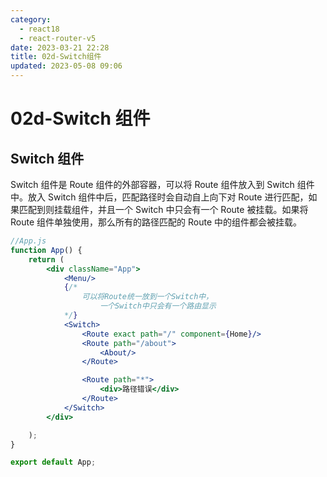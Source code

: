 ```yaml
---
category: 
  - react18
  - react-router-v5
date: 2023-03-21 22:28
title: 02d-Switch组件
updated: 2023-05-08 09:06
---
```


# 02d-Switch 组件

## Switch 组件

Switch 组件是 Route 组件的外部容器，可以将 Route 组件放入到 Switch 组件中。放入 Switch 组件中后，匹配路径时会自动自上向下对 Route 进行匹配，如果匹配到则挂载组件，并且一个 Switch 中只会有一个 Route 被挂载。如果将 Route 组件单独使用，那么所有的路径匹配的 Route 中的组件都会被挂载。

```jsx
//App.js
function App() {
    return (
        <div className="App">
            <Menu/>
            {/*
                可以将Route统一放到一个Switch中，
                    一个Switch中只会有一个路由显示
            */}
            <Switch>
                <Route exact path="/" component={Home}/>
                <Route path="/about">
                    <About/>
                </Route>

                <Route path="*">
                    <div>路径错误</div>
                </Route>
            </Switch>
        </div>

    );
}

export default App;

```